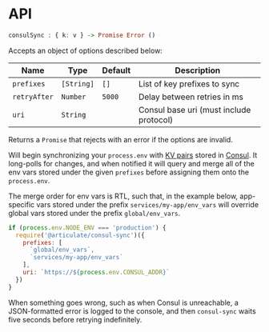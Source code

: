 # API

```haskell
consulSync : { k: v } -> Promise Error ()
```

Accepts an object of options described below:

| Name | Type | Default | Description |
| ---- | ---- | ------- | ----------- |
| `prefixes` | `[String]` | `[]` | List of key prefixes to sync |
| `retryAfter` | `Number` | `5000` | Delay between retries in ms |
| `uri` | `String` | | Consul base uri (must include protocol) |

Returns a `Promise` that rejects with an error if the options are invalid.

Will begin synchronizing your `process.env` with [KV pairs](https://www.consul.io/api/kv.html) stored in [Consul](https://www.consul.io/).  It long-polls for changes, and when notified it will query and merge all of the env vars stored under the given `prefixes` before assigning them onto the `process.env`.

The merge order for env vars is RTL, such that, in the example below, app-specific vars stored under the prefix `services/my-app/env_vars` will override global vars stored under the prefix `global/env_vars`.

```js
if (process.env.NODE_ENV === 'production') {
  require('@articulate/consul-sync')({
    prefixes: [
      `global/env_vars`,
      `services/my-app/env_vars`
    ],
    uri: `https://${process.env.CONSUL_ADDR}`
  })
}
```

When something goes wrong, such as when Consul is unreachable, a JSON-formatted error is logged to the console, and then `consul-sync` waits five seconds before retrying indefinitely.
